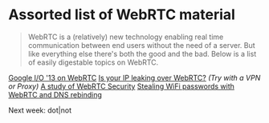 # Assorted list of WebRTC material

> WebRTC is a (relatively) new technology enabling real time communication between end users without the need of a server. But like everything else there's both the good and the bad.
Below is a list of easily digestable topics on WebRTC.


[Google I/O '13 on WebRTC](https://www.youtube.com/watch?v=p2HzZkd2A40)
[Is your IP leaking over WebRTC?](https://www.privacytools.io/webrtc.html) *(Try with a VPN or Proxy)*
[A study of WebRTC Security](http://webrtc-security.github.io/)
[Stealing WiFi passwords with WebRTC and DNS rebinding](https://miki.it/blog/2015/4/20/the-power-of-dns-rebinding-stealing-wifi-passwords-with-a-website/)

Next week: dot|not
